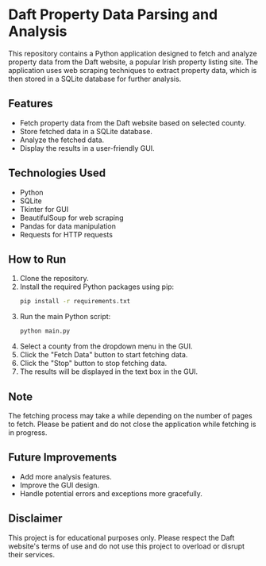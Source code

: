 # Daft Property Data Parsing and Analysis

This repository contains a Python application designed to fetch and analyze property data from the Daft website, a popular Irish property listing site. The application uses web scraping techniques to extract property data, which is then stored in a SQLite database for further analysis.

## Features

- Fetch property data from the Daft website based on selected county.
- Store fetched data in a SQLite database.
- Analyze the fetched data.
- Display the results in a user-friendly GUI.

## Technologies Used

- Python
- SQLite
- Tkinter for GUI
- BeautifulSoup for web scraping
- Pandas for data manipulation
- Requests for HTTP requests

## How to Run

1. Clone the repository.
2. Install the required Python packages using pip:
    ```bash
    pip install -r requirements.txt
    ```
3. Run the main Python script:
    ```bash
    python main.py
    ```
4. Select a county from the dropdown menu in the GUI.
5. Click the "Fetch Data" button to start fetching data.
6. Click the "Stop" button to stop fetching data.
7. The results will be displayed in the text box in the GUI.

## Note

The fetching process may take a while depending on the number of pages to fetch. Please be patient and do not close the application while fetching is in progress.

## Future Improvements

- Add more analysis features.
- Improve the GUI design.
- Handle potential errors and exceptions more gracefully.

## Disclaimer

This project is for educational purposes only. Please respect the Daft website's terms of use and do not use this project to overload or disrupt their services.
